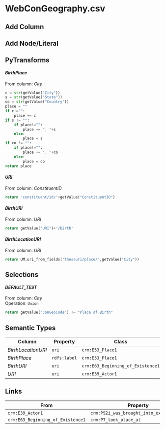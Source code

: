 # WebConGeography.csv

## Add Column

## Add Node/Literal

## PyTransforms
#### _BirthPlace_
From column: _City_
``` python
c = str(getValue("City"))
s = str(getValue("State"))
co = str(getValue("Country"))
place = ""
if c!="":
    place += c
if s != "":
    if place!="":
        place += ", "+s
    else:
        place = s
if co != "":
    if place!="":
        place += ", "+co
    else:
        place = co
return place
```

#### _URI_
From column: _ConstituentID_
``` python
return 'constituent/id/'+getValue("ConstituentID")
```

#### _BirthURI_
From column: _URI_
``` python
return getValue("URI")+'/birth'
```

#### _BirthLocationURI_
From column: _URI_
``` python
return UM.uri_from_fields("thesauri/place/",getValue("City"))
```


## Selections
#### _DEFAULT_TEST_
From column: _City_
<br>Operation: `Union`
``` python
return getValue("ConGeoCode") != "Place of Birth"
```


## Semantic Types
| Column | Property | Class |
|  ----- | -------- | ----- |
| _BirthLocationURI_ | `uri` | `crm:E53_Place1`|
| _BirthPlace_ | `rdfs:label` | `crm:E53_Place1`|
| _BirthURI_ | `uri` | `crm:E63_Beginning_of_Existence1`|
| _URI_ | `uri` | `crm:E39_Actor1`|


## Links
| From | Property | To |
|  --- | -------- | ---|
| `crm:E39_Actor1` | `crm:P92i_was_brought_into_existence_by` | `crm:E63_Beginning_of_Existence1`|
| `crm:E63_Beginning_of_Existence1` | `crm:P7_took_place_at` | `crm:E53_Place1`|
